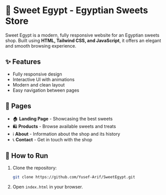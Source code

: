 # 🍰 Sweet Egypt - Egyptian Sweets Store

Sweet Egypt is a modern, fully responsive website for an Egyptian sweets shop. Built using **HTML, Tailwind CSS, and JavaScript**, it offers an elegant and smooth browsing experience.

## ✨ Features
- Fully responsive design
- Interactive UI with animations
- Modern and clean layout
- Easy navigation between pages

## 📂 Pages
- 🏠 **Landing Page** - Showcasing the best sweets
- 🛍️ **Products** - Browse available sweets and treats
- ℹ️ **About** - Information about the shop and its history
- 📞 **Contact** - Get in touch with the shop

## 🚀 How to Run
1. Clone the repository:
   ```sh
   git clone https://github.com/Yusef-Arif/SweetEgypt.git
   ```
2. Open `index.html` in your browser.

